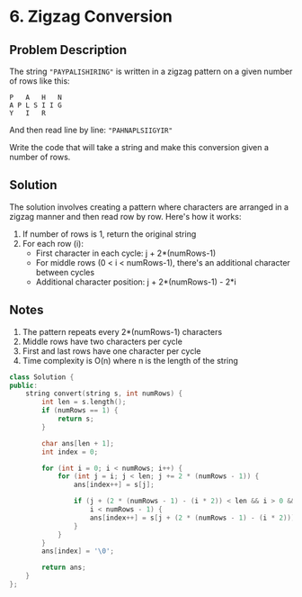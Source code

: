 # 6. Zigzag Conversion

## Problem Description

The string `"PAYPALISHIRING"` is written in a zigzag pattern on a given number of rows like this:

```
P   A   H   N
A P L S I I G
Y   I   R
```

And then read line by line: `"PAHNAPLSIIGYIR"`

Write the code that will take a string and make this conversion given a number of rows.

## Solution

The solution involves creating a pattern where characters are arranged in a zigzag manner and then read row by row. Here's how it works:

1. If number of rows is 1, return the original string
2. For each row (i):
   - First character in each cycle: j + 2\*(numRows-1)
   - For middle rows (0 < i < numRows-1), there's an additional character between cycles
   - Additional character position: j + 2*(numRows-1) - 2*i

## Notes

1. The pattern repeats every 2\*(numRows-1) characters
2. Middle rows have two characters per cycle
3. First and last rows have one character per cycle
4. Time complexity is O(n) where n is the length of the string

```cpp
class Solution {
public:
    string convert(string s, int numRows) {
        int len = s.length();
        if (numRows == 1) {
            return s;
        }

        char ans[len + 1];
        int index = 0;

        for (int i = 0; i < numRows; i++) {
            for (int j = i; j < len; j += 2 * (numRows - 1)) {
                ans[index++] = s[j];

                if (j + (2 * (numRows - 1) - (i * 2)) < len && i > 0 &&
                    i < numRows - 1) {
                    ans[index++] = s[j + (2 * (numRows - 1) - (i * 2))];
                }
            }
        }
        ans[index] = '\0';

        return ans;
    }
};
```
